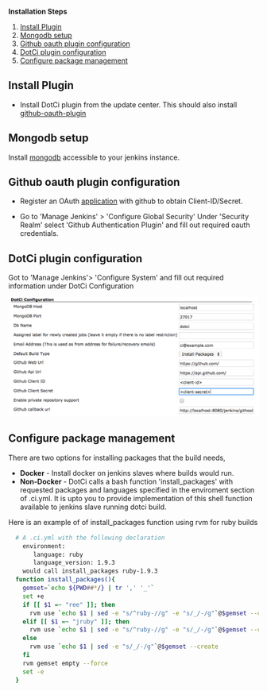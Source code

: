 **Installation Steps**
 1. [Install Plugin](#install-plugin)
 2. [Mongodb setup](#mongodb-setup)
 3. [Github oauth plugin configuration](#github-oauth-plugin-setup)
 4. [DotCi plugin configuration](#dotci-plugin-configuration)
 5. [Configure package management](#configure-package-management)

## Install Plugin
  - Install DotCi plugin from the update center. This should also install [github-oauth-plugin](https://wiki.jenkins-ci.org/display/JENKINS/Github+OAuth+Plugin)

## Mongodb setup
   Install [mongodb](https://www.mongodb.org/) accessible to your jenkins instance.

## Github oauth plugin configuration
   * Register an OAuth [application](https://github.com/settings/applications/new) with github to obtain Client-ID/Secret.

   * Go to 'Manage Jenkins' > 'Configure Global Security'
     Under 'Security Realm' select 'Github Authentication Plugin' and fill out required oauth credentials.


## DotCi plugin configuration
  Got to 'Manage Jenkins'> 'Configure System' and fill out required information under DotCi Configuration

![dotci setup](/screenshots/dotci-plugin-configuration.png)


## Configure package management

There are two options for installing packages that the build needs,

- **Docker** - Install docker on jenkins slaves where builds would run.
- **Non-Docker** - DotCi calls a bash function 'install_packages' with requested packages and languages specified in the enviroment
section of .ci.yml. It is upto you to provide implementation of this shell function available to jenkins slave running dotci build.

 Here is an example of of install_packages function using rvm for ruby builds
  ```bash
    # A .ci.yml with the following declaration
      environment:
         language: ruby
         language_version: 1.9.3
      would call install_packages ruby-1.9.3
    function install_packages(){
      gemset=`echo ${PWD##*/} | tr ',' '_'`
      set +e
      if [[ $1 =~ "ree" ]]; then
        rvm use `echo $1 | sed -e "s/^ruby-//g" -e "s/_/-/g"`@$gemset --create
      elif [[ $1 =~ "jruby" ]]; then
        rvm use `echo $1 | sed -e "s/^ruby-//g" -e "s/_/-/g"`@$gemset --create
      else
        rvm use `echo $1 | sed -e "s/_/-/g"`@$gemset --create
      fi
      rvm gemset empty --force
      set -e
    }
  ```
